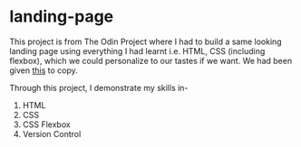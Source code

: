 # landing-page

This project is from The Odin Project where I had to build a same looking landing page using everything I had learnt i.e. HTML, CSS (including flexbox), which we could personalize to our tastes if we want. We had been given <a href="https://cdn.statically.io/gh/TheOdinProject/curriculum/81a5d553f4073e593d23a6ab00d50eef8620796d/foundations/html_css/project/imgs/01.png">this</a> to copy.

Through this project, I demonstrate my skills in-
1. HTML
2. CSS
3. CSS Flexbox
4. Version Control